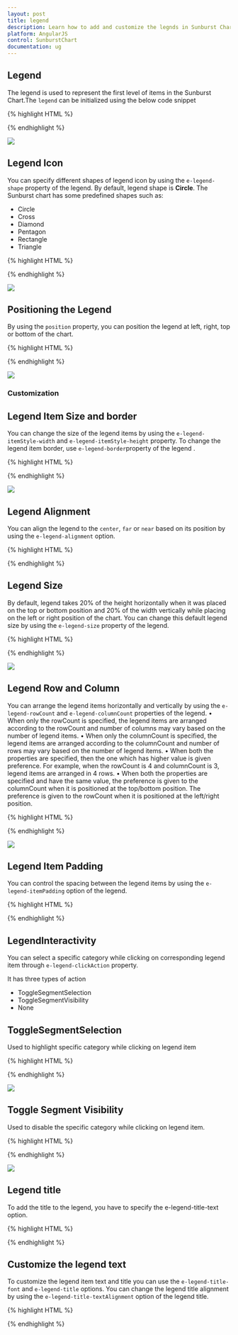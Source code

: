 ```yaml
---
layout: post
title: legend
description: Learn how to add and customize the legnds in Sunburst Chart.
platform: AngularJS
control: SunburstChart
documentation: ug
---
```


## Legend
The legend is used to represent the first level of items in the Sunburst Chart.The `legend` can be initialized using the below code snippet

{% highlight HTML %}

<div id="container" ej-sunburstchart e-legend-visible="true" >					
</div>

 {% endhighlight %}

![](Legend_images/Legend_img1.png)

## Legend Icon 

You can specify different shapes of legend icon by using the `e-legend-shape` property of the legend. By default, legend shape is **Circle**. The Sunburst chart has some predefined shapes such as:
* Circle
* Cross
* Diamond
* Pentagon
* Rectangle
* Triangle

{% highlight HTML %}

<div id="container" ej-sunburstchart e-legend-visible="true" e-legend-shape="pentagon" >					
</div>

{% endhighlight %}

![](Legend_images/Legend_img2.png)
 
## Positioning the Legend

By using the `position` property, you can position the legend at left, right, top or bottom of the chart. 

{% highlight HTML %}

<div id="container" ej-sunburstchart e-legend-visible="true" e-legend-position="top" >					
</div>

{% endhighlight %}

![](Legend_images/Legend_img3.png)
 
### Customization

## Legend Item Size and border
You can change the size of the legend items by using the `e-legend-itemStyle-width` and `e-legend-itemStyle-height` property. To change the legend item border, use `e-legend-border`property of the legend .

{% highlight HTML %}
<div id="container" ej-sunburstchart e-legend-visible="true" e-legend-position="top" e-legend-itemStyle-height="13"
 e-legend-itemStyle-width="13" e-legend-border-color="#FF0000" e-legend-itemStyle-width="1">					
</div>

{% endhighlight %}

![](Legend_images/Legend_img4.png)

## Legend Alignment

You can align the legend to the `center`, `far` or `near` based on its position by using the `e-legend-alignment` option.


{% highlight HTML %}

<div id="container" ej-sunburstchart e-legend-alignment="near" >

</div>

{% endhighlight %}

## Legend Size

By default, legend takes 20% of the height horizontally when it was placed on the top or bottom position and 20% of the width vertically while placing on the left or right position of the chart. You can change this default legend size by using the `e-legend-size` property of the legend.

{% highlight HTML %}

<div id="container" ej-sunburstchart e-legend-visible="true" e-legend-position="top" e-legend-size-height="75" e-legend-size-width="200">					
</div>

{% endhighlight %}

 ![](Legend_images/Legend_img5.png)

## Legend Row and Column

You can arrange the legend items horizontally and vertically by using the `e-legend-rowCount` and `e-legend-columnCount` properties of the legend.
•	When only the rowCount is specified, the legend items are arranged according to the rowCount and number of columns may vary based on the number of legend items.
•	When only the columnCount is specified, the legend items are arranged according to the columnCount and number of rows may vary based on the number of legend items.
•	When both the properties are specified, then the one which has higher value is given preference. For example, when the rowCount is 4 and columnCount is 3, legend items are arranged in 4 rows.
•	When both the properties are specified and have the same value, the preference is given to the columnCount when it is positioned at the top/bottom position. The preference is given to the rowCount when it is positioned at the left/right position.
 
{% highlight HTML %}

<div id="container" ej-sunburstchart e-legend-visible="true" e-legend-position="top" e-legend-rowcount="2" e-legend-columncount="3" >					
</div>

{% endhighlight %}

![](Legend_images/Legend_img6.png)


## Legend Item Padding

You can control the spacing between the legend items by using the `e-legend-itemPadding` option of the legend.

 
{% highlight HTML %}

<div id="container" ej-sunburstchart e-legend-visible="true" e-legend-itemPadding="10">					
</div>

{% endhighlight %}

 
## LegendInteractivity

You can select a specific category while clicking on corresponding legend item through `e-legend-clickAction` property. 

It has three types of action
*	ToggleSegmentSelection
*	ToggleSegmentVisibility
*	None

## ToggleSegmentSelection

Used to highlight specific category while clicking on legend item

{% highlight HTML %}

<div id="container" ej-sunburstchart  e-legend-clickaction="toggleSegmentSelection" >					
</div>

{% endhighlight %}

![](Legend_images/Legend_img7.png)
 
## Toggle Segment Visibility

Used to disable the specific category while clicking on legend item.

{% highlight HTML %}

<div id="container" ej-sunburstchart  e-legend-clickaction="toggleSegmentVisibility" >					
</div>

{% endhighlight %}


![](Legend_images/Legend_img8.png)

## Legend title

To add the title to the legend, you have to specify the e-legend-title-text option.


{% highlight HTML %}

<div id="container" ej-sunburstchart  e-legend-title="" >					

</div>

{% endhighlight %}

## Customize the legend text

To customize the legend item text and title you can use the `e-legend-title-font` and `e-legend-title` options. You can change the legend title alignment by using the `e-legend-title-textAlignment` option of the legend title.


{% highlight HTML %}

<div id="container" ej-sunburstchart  e-legend-title="" e-legend-title-font-fontFamily="Segoe UI"
        e-legend-title-font-fontStyle="normal" e-legend-title-font-fontWeight="bold" e-legend-font-size="15px" 
        e-legend-title-textAlignment="center">					

</div>

{% endhighlight %}
